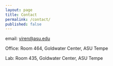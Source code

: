 ```yaml
---
layout: page
title: Contact
permalink: /contact/
published: false
---
```


email: [yiren@asu.edu](mailto:yiren@asu.edu) 

Office: Room 464, Goldwater Center, ASU Tempe

Lab: Room 435, Goldwater Center, ASU Tempe
